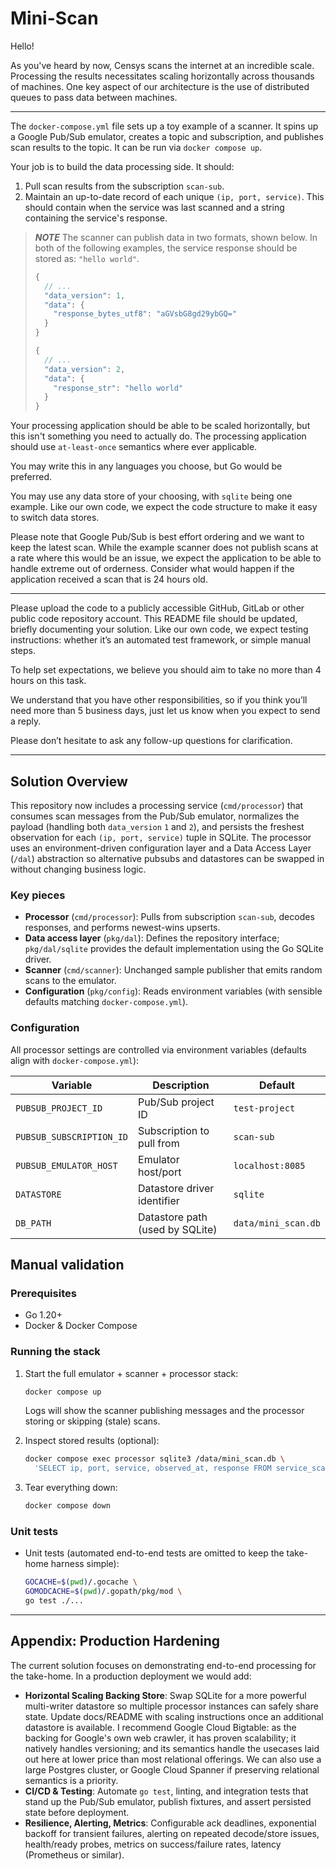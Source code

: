 # Mini-Scan

Hello!

As you've heard by now, Censys scans the internet at an incredible scale. Processing the results necessitates scaling horizontally across thousands of machines. One key aspect of our architecture is the use of distributed queues to pass data between machines.

---

The `docker-compose.yml` file sets up a toy example of a scanner. It spins up a Google Pub/Sub emulator, creates a topic and subscription, and publishes scan results to the topic. It can be run via `docker compose up`.

Your job is to build the data processing side. It should:

1. Pull scan results from the subscription `scan-sub`.
2. Maintain an up-to-date record of each unique `(ip, port, service)`. This should contain when the service was last scanned and a string containing the service's response.

> **_NOTE_**
> The scanner can publish data in two formats, shown below. In both of the following examples, the service response should be stored as: `"hello world"`.
>
> ```javascript
> {
>   // ...
>   "data_version": 1,
>   "data": {
>     "response_bytes_utf8": "aGVsbG8gd29ybGQ="
>   }
> }
>
> {
>   // ...
>   "data_version": 2,
>   "data": {
>     "response_str": "hello world"
>   }
> }
> ```

Your processing application should be able to be scaled horizontally, but this isn't something you need to actually do. The processing application should use `at-least-once` semantics where ever applicable.

You may write this in any languages you choose, but Go would be preferred.

You may use any data store of your choosing, with `sqlite` being one example. Like our own code, we expect the code structure to make it easy to switch data stores.

Please note that Google Pub/Sub is best effort ordering and we want to keep the latest scan. While the example scanner does not publish scans at a rate where this would be an issue, we expect the application to be able to handle extreme out of orderness. Consider what would happen if the application received a scan that is 24 hours old.

---

Please upload the code to a publicly accessible GitHub, GitLab or other public code repository account. This README file should be updated, briefly documenting your solution. Like our own code, we expect testing instructions: whether it’s an automated test framework, or simple manual steps.

To help set expectations, we believe you should aim to take no more than 4 hours on this task.

We understand that you have other responsibilities, so if you think you’ll need more than 5 business days, just let us know when you expect to send a reply.

Please don’t hesitate to ask any follow-up questions for clarification.

---

## Solution Overview

This repository now includes a processing service (`cmd/processor`) that consumes scan messages from the Pub/Sub emulator, normalizes the payload (handling both `data_version` `1` and `2`), and persists the freshest observation for each `(ip, port, service)` tuple in SQLite. The processor uses an environment-driven configuration layer and a Data Access Layer (`/dal`) abstraction so alternative pubsubs and datastores can be swapped in without changing business logic.

### Key pieces
- **Processor** (`cmd/processor`): Pulls from subscription `scan-sub`, decodes responses, and performs newest-wins upserts.
- **Data access layer** (`pkg/dal`): Defines the repository interface; `pkg/dal/sqlite` provides the default implementation using the Go SQLite driver.
- **Scanner** (`cmd/scanner`): Unchanged sample publisher that emits random scans to the emulator.
- **Configuration** (`pkg/config`): Reads environment variables (with sensible defaults matching `docker-compose.yml`).

### Configuration
All processor settings are controlled via environment variables (defaults align with `docker-compose.yml`):

| Variable | Description | Default |
| --- | --- | --- |
| `PUBSUB_PROJECT_ID` | Pub/Sub project ID | `test-project` |
| `PUBSUB_SUBSCRIPTION_ID` | Subscription to pull from | `scan-sub` |
| `PUBSUB_EMULATOR_HOST` | Emulator host/port | `localhost:8085` |
| `DATASTORE` | Datastore driver identifier | `sqlite` |
| `DB_PATH` | Datastore path (used by SQLite) | `data/mini_scan.db` |


## Manual validation

### Prerequisites
- Go 1.20+
- Docker & Docker Compose

### Running the stack

1. Start the full emulator + scanner + processor stack:
   ```sh
   docker compose up
   ```
   Logs will show the scanner publishing messages and the processor storing or skipping (stale) scans.

2. Inspect stored results (optional):
   ```sh
   docker compose exec processor sqlite3 /data/mini_scan.db \
     'SELECT ip, port, service, observed_at, response FROM service_scans LIMIT 5;'
   ```

3. Tear everything down:
   ```sh
   docker compose down
   ```

### Unit tests

- Unit tests (automated end-to-end tests are omitted to keep the take-home harness simple):
  ```sh
  GOCACHE=$(pwd)/.gocache \
  GOMODCACHE=$(pwd)/.gopath/pkg/mod \
  go test ./...
  ```

---

## Appendix: Production Hardening

The current solution focuses on demonstrating end-to-end processing for the take-home. In a production deployment we would add:

- **Horizontal Scaling Backing Store**: Swap SQLite for a more powerful multi-writer datastore so multiple processor instances can safely share state. Update docs/README with scaling instructions once an additional datastore is available. I recommend Google Cloud Bigtable: as the backing for Google's own web crawler, it has proven scalability; it natively handles versioning; and its semantics handle the usecases laid out here at lower price than most relational offerings. We can also use a large Postgres cluster, or Google Cloud Spanner if preserving relational semantics is a priority.
- **CI/CD & Testing**: Automate `go test`, linting, and integration tests that stand up the Pub/Sub emulator, publish fixtures, and assert persisted state before deployment.
- **Resilience, Alerting, Metrics**: Configurable ack deadlines, exponential backoff for transient failures, alerting on repeated decode/store issues, health/ready probes, metrics on success/failure rates, latency (Prometheus or similar).
